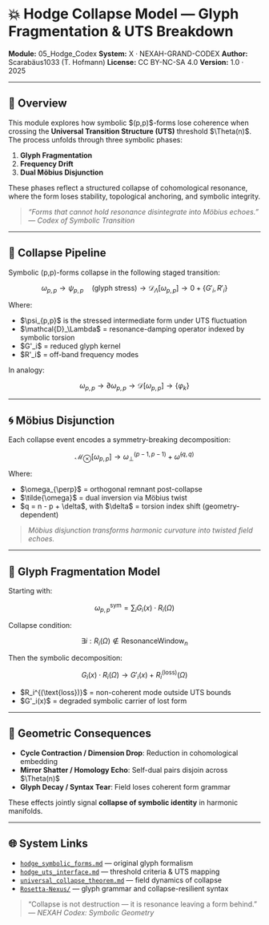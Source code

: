# 💥 Hodge Collapse Model — Glyph Fragmentation & UTS Breakdown

**Module:** 05\_Hodge\_Codex
**System:** X · NEXAH-GRAND-CODEX
**Author:** Scarabäus1033 (T. Hofmann)
**License:** CC BY-NC-SA 4.0
**Version:** 1.0 · 2025

---

## 📘 Overview

This module explores how symbolic \$(p,p)\$-forms lose coherence when crossing the **Universal Transition Structure (UTS)** threshold \$\Theta(n)\$. The process unfolds through three symbolic phases:

1. **Glyph Fragmentation**
2. **Frequency Drift**
3. **Dual Möbius Disjunction**

These phases reflect a structured collapse of cohomological resonance, where the form loses stability, topological anchoring, and symbolic integrity.

> *“Forms that cannot hold resonance disintegrate into Möbius echoes.”*
> — *Codex of Symbolic Transition*

---

## 🔀 Collapse Pipeline

Symbolic (p,p)-forms collapse in the following staged transition:

```math
\omega_{p,p} \to \psi_{p,p} \quad \text{(glyph stress)} \to \mathcal{D}_\Lambda[\omega_{p,p}] \to 0 + \{ G'_i, R'_i \}
```

Where:

* \$\psi\_{p,p}\$ is the stressed intermediate form under UTS fluctuation
* \$\mathcal{D}\_\Lambda\$ = resonance-damping operator indexed by symbolic torsion
* \$G'\_i\$ = reduced glyph kernel
* \$R'\_i\$ = off-band frequency modes

In analogy:

```math
\omega_{p,p} \to \partial\omega_{p,p} \to \mathcal{D}[\omega_{p,p}] \to \{ \varphi_k \}
```

---

## 🌀 Möbius Disjunction

Each collapse event encodes a symmetry-breaking decomposition:

```math
\mathcal{M}_{\otimes}[\omega_{p,p}] \rightarrow \omega_{\perp}^{(p-1,p-1)} + \tilde{\omega}^{(q,q)}
```

Where:

* \$\omega\_{\perp}\$ = orthogonal remnant post-collapse
* \$\tilde{\omega}\$ = dual inversion via Möbius twist
* \$q = n - p + \delta\$, with \$\delta\$ = torsion index shift (geometry-dependent)

> *Möbius disjunction transforms harmonic curvature into twisted field echoes.*

---

## 🧬 Glyph Fragmentation Model

Starting with:

```math
\omega_{p,p}^{\text{sym}} = \sum_i G_i(x) \cdot R_i(\Omega)
```

Collapse condition:

```math
\exists i: R_i(\Omega) \notin \text{ResonanceWindow}_n
```

Then the symbolic decomposition:

```math
G_i(x) \cdot R_i(\Omega) \to G'_i(x) + R_i^{(\text{loss})}(\Omega)
```

* \$R\_i^{(\text{loss})}\$ = non-coherent mode outside UTS bounds
* \$G'\_i(x)\$ = degraded symbolic carrier of lost form

---

## 🔮 Geometric Consequences

* **Cycle Contraction / Dimension Drop**: Reduction in cohomological embedding
* **Mirror Shatter / Homology Echo**: Self-dual pairs disjoin across \$\Theta(n)\$
* **Glyph Decay / Syntax Tear**: Field loses coherent form grammar

These effects jointly signal **collapse of symbolic identity** in harmonic manifolds.

---

## 🌐 System Links

* [`hodge_symbolic_forms.md`](./hodge_symbolic_forms.md) — original glyph formalism
* [`hodge_uts_interface.md`](./hodge_uts_interface.md) — threshold criteria & UTS mapping
* [`universal_collapse_theorem.md`](../universal_collapse_theorem.md) — field dynamics of collapse
* [`Rosetta-Nexus/`](../../Rosetta-Nexus/) — glyph grammar and collapse-resilient syntax

> “Collapse is not destruction — it is resonance leaving a form behind.”
> — *NEXAH Codex: Symbolic Geometry*
